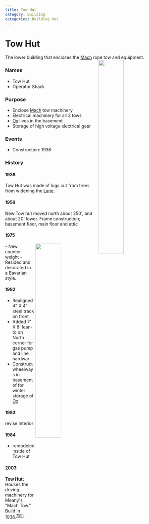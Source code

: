 ```yaml
---
title: Tow Hut
category: Building
categories: Building Hut
---
```

# Tow Hut
The lower building that encloses the [Mach](Mach) rope tow and equipment.
<img src="img/2020%20Tow%20Hut%20SE.jpeg" style="width: 40%" align="right">

### Names
- Tow Hut
- Operator Shack

### Purpose
- Enclose [Mach](Mach) tow machinery
- Electrical machinery for all 3 tows
- [Ox][] lives in the basement
- Storage of high voltage electrical gear

### Events
- Construction: 1938

### History

#### 1938

Tow Hut was made of logs cut from trees from widening the [Lane](Lane).

#### 1956

New Tow hut moved north about 250', and about 20' lower. Frame construction; basement floor, main floor and attic

#### 1975
<img src="img/2020%20Tow%20Hut%20W.jpeg" style="width: 40%" align="right">
- New counter weight
- Resided and decorated in a Bavarian style.

#### 1982

- Realigned 4" X 4" steel track on front
- Added 7' X 8' lean-to on North corner for gas pump and line hardwar
- Construct wheelways in basement of for winter storage of [Ox][]

#### 1983

revise interior

#### 1984

- remodeled inside of Tow Hut

#### 2003

**Tow Hut:** Houses the driving machinery for Meany's "Mach Tow." Build in 1938.<sup>[75th][]</sup>

[75th]: Anniversary#75th
[hw]: History-Walt "Meany History, by Walt Little"
[ma75]: Mountaineer-Annual#1975
[Ox]: Ox
[hr]: History-Reports "Meany History Reports, by Idona Kellogg"
